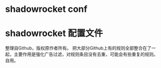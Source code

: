 # shadowrocket conf
# shadowrocket 配置文件
整理自Github，版权原作者所有。
把大部分Github上有的规则全部整合在了一起，主要作用是强化广告过滤，对规则条目没有去重，可能会有些重复的规则。
自用。
